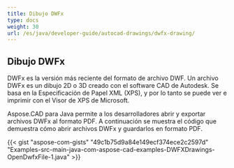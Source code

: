 ```yaml
---
title: Dibujo DWFx
type: docs
weight: 30
url: /es/java/developer-guide/autocad-drawings/dwfx-drawing/
---
```


## **Dibujo DWFx**
DWFx es la versión más reciente del formato de archivo DWF. Un archivo DWFx es un dibujo 2D o 3D creado con el software CAD de Autodesk. Se basa en la Especificación de Papel XML (XPS), y por lo tanto se puede ver e imprimir con el Visor de XPS de Microsoft.

Aspose.CAD para Java permite a los desarrolladores abrir y exportar archivos DWFx al formato PDF. A continuación se muestra el código que demuestra cómo abrir archivos DWFx y guardarlos en formato PDF.

{{< gist "aspose-com-gists" "49c1b75d9a84e149ecf374ece2c2597d" "Examples-src-main-java-com-aspose-cad-examples-DWFXDrawings-OpenDwfxFile-1.java" >}}

